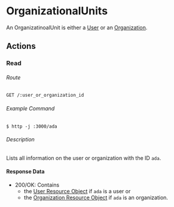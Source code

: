 # OrganizationalUnits

An OrganizatinoalUnit is either a [User](users.md) or an [Organization](organizations.md).

## Actions
### Read
###### Route
    GET /:user_or_organization_id
###### Example Command
    $ http -j :3000/ada
###### Description
Lists all information on the user or organization with the ID `ada`.

#### Response Data
* 200/OK: Contains
  * the [User Resource Object](users.md#resource-object) if `ada` is a user or
  * the [Organization Resource Object](organizations.md#resource-object) if `ada` is an organization.
